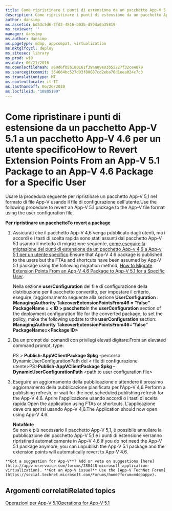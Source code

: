 ```yaml
---
title: Come ripristinare i punti di estensione da un pacchetto App-V 5.1 a un pacchetto App-V 4.6 per un utente specifico
description: Come ripristinare i punti di estensione da un pacchetto App-V 5.1 a un pacchetto App-V 4.6 per un utente specifico
author: dansimp
ms.assetid: bd53c5d6-7fd2-4816-b03b-d59da0a35819
ms.reviewer: ''
manager: dansimp
ms.author: dansimp
ms.pagetype: mdop, appcompat, virtualization
ms.mktglfcycl: deploy
ms.sitesec: library
ms.prod: w10
ms.date: 06/21/2016
ms.openlocfilehash: a69d6fb5b180161f39aa89e03b52227f32ce4879
ms.sourcegitcommit: 354664bc527d93f80687cd2eba70d1eea024c7c3
ms.translationtype: MT
ms.contentlocale: it-IT
ms.lasthandoff: 06/26/2020
ms.locfileid: "10805199"
---
```

# <span data-ttu-id="2c129-103">Come ripristinare i punti di estensione da un pacchetto App-V 5.1 a un pacchetto App-V 4.6 per un utente specifico</span><span class="sxs-lookup"><span data-stu-id="2c129-103">How to Revert Extension Points From an App-V 5.1 Package to an App-V 4.6 Package for a Specific User</span></span>


<span data-ttu-id="2c129-104">Usare la procedura seguente per ripristinare un pacchetto App-V 5,1 nel formato di file App-V usando il file di configurazione dell'utente.</span><span class="sxs-lookup"><span data-stu-id="2c129-104">Use the following procedure to revert an App-V 5.1 package to the App-V file format using the user configuration file.</span></span>

**<span data-ttu-id="2c129-105">Per ripristinare un pacchetto</span><span class="sxs-lookup"><span data-stu-id="2c129-105">To revert a package</span></span>**

1.  <span data-ttu-id="2c129-106">Assicurati che il pacchetto App-V 4,6 venga pubblicato dagli utenti, ma i accordi e i tasti di scelta rapida sono stati assunti dal pacchetto App-V 5,1 usando il metodo di migrazione seguente, [come eseguire la migrazione dei punti di estensione da un pacchetto App-v 4,6 a App-v 5,1 per un utente specifico](how-to-migrate-extension-points-from-an-app-v-46-package-to-app-v-51-for-a-specific-user.md).</span><span class="sxs-lookup"><span data-stu-id="2c129-106">Ensure that App-V 4.6 package is published to the users but the FTAs and shortcuts have been assumed by App-V 5.1 package using the following migration method, [How to Migrate Extension Points From an App-V 4.6 Package to App-V 5.1 for a Specific User](how-to-migrate-extension-points-from-an-app-v-46-package-to-app-v-51-for-a-specific-user.md).</span></span>

    <span data-ttu-id="2c129-107">Nella sezione **userConfiguration** del file di configurazione della distribuzione per il pacchetto convertito, per impostare il criterio, eseguire l'aggiornamento seguente alla sezione **UserConfiguration** : **ManagingAuthority TakeoverExtensionPointsFrom46 = "false" PackageName = &lt; ID &gt; pacchetto**</span><span class="sxs-lookup"><span data-stu-id="2c129-107">In the **userConfiguration** section of the deployment configuration file for the converted package, to set the policy, make the following update to the **userConfiguration** section: **ManagingAuthority TakeoverExtensionPointsFrom46="false" PackageName=&lt;Package ID&gt;**</span></span>

2.  <span data-ttu-id="2c129-108">Da un prompt dei comandi con privilegi elevati digitare:</span><span class="sxs-lookup"><span data-stu-id="2c129-108">From an elevated command prompt, type:</span></span>

    <span data-ttu-id="2c129-109">PS &gt; **Publish-AppVClientPackage $pkg** -percorso DynamicUserConfigurationPath del &lt; file di configurazione utente&gt;</span><span class="sxs-lookup"><span data-stu-id="2c129-109">PS&gt;**Publish-AppVClientPackage $pkg –DynamicUserConfigurationPath** &lt;path to user configuration file&gt;</span></span>

3.  <span data-ttu-id="2c129-110">Eseguire un aggiornamento della pubblicazione o attendere il prossimo aggiornamento della pubblicazione pianificata per l'App-V 4,6.</span><span class="sxs-lookup"><span data-stu-id="2c129-110">Perform a publishing refresh, or wait for the next scheduled publishing refresh for the App-V 4.6.</span></span> <span data-ttu-id="2c129-111">Aprire l'applicazione usando accordi o i tasti di scelta rapida.</span><span class="sxs-lookup"><span data-stu-id="2c129-111">Open the application using FTAs or shortcuts.</span></span> <span data-ttu-id="2c129-112">L'applicazione deve ora aprirsi usando App-V 4,6.</span><span class="sxs-lookup"><span data-stu-id="2c129-112">The Application should now open using App-V 4.6.</span></span>

    **<span data-ttu-id="2c129-113">Nota</span><span class="sxs-lookup"><span data-stu-id="2c129-113">Note</span></span>**  
    <span data-ttu-id="2c129-114">Se non è più necessario il pacchetto App-V 5,1, è possibile annullare la pubblicazione del pacchetto App-V 5,1 e i punti di estensione verranno ripristinati automaticamente in App-V 4,6.</span><span class="sxs-lookup"><span data-stu-id="2c129-114">If you do not need the App-V 5.1 package anymore, you can unpublish the App-V 5.1 package and the extension points will automatically revert to App-V 4.6.</span></span>



~~~
**Got a suggestion for App-V**? Add or vote on suggestions [here](http://appv.uservoice.com/forums/280448-microsoft-application-virtualization). **Got an App-V issue?** Use the [App-V TechNet Forum](https://social.technet.microsoft.com/Forums/home?forum=mdopappv).
~~~

## <span data-ttu-id="2c129-115">Argomenti correlati</span><span class="sxs-lookup"><span data-stu-id="2c129-115">Related topics</span></span>


[<span data-ttu-id="2c129-116">Operazioni per App-V 5.1</span><span class="sxs-lookup"><span data-stu-id="2c129-116">Operations for App-V 5.1</span></span>](operations-for-app-v-51.md)









